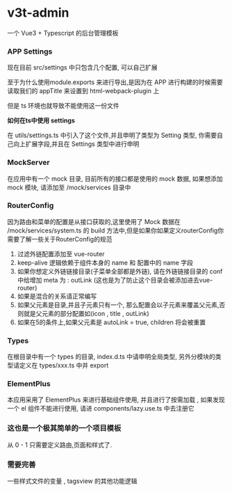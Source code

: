 # v3t-admin
一个 Vue3 + Typescript 的后台管理模板

### APP Settings 
现在目前 src/settings 中只包含几个配置, 可以自己扩展

至于为什么使用module.exports 来进行导出,是因为在 APP 进行构建的时候需要读取我们的 appTitle 来设置到 html-webpack-plugin 上 

但是 ts 环境也就导致不能使用这一份文件

**如何在ts中使用 settings**

在 utils/settings.ts 中引入了这个文件,并且申明了类型为 Setting 类型, 你需要自己向上扩展字段,并且在 Settings 类型中进行申明



### MockServer 

在应用中有一个 mock 目录, 目前所有的接口都是使用的 mock 数据, 如果想添加mock 模块,  请添加至 /mock/services 目录中


### RouterConfig

因为路由和菜单的配置是从接口获取的,这里使用了 Mock 数据在 /mock/services/system.ts 的 build 方法中,但是如果你如果定义routerConfig你需要了解一些关于RouterConfig的规范
1. 过滤外链配置添加至 vue-router 
2. keep-alive 逻辑依赖于组件本身的 name 和 配置中的 name 字段 
3. 如果你想定义外链链接目录(子菜单全部都是外链), 请在外链链接目录的 conf 中给增加 meta 为 : outLink (这也是为了防止这个目录会被添加进去vue-router)
4. 如果是混合的关系请正常编写
5. 如果父元素是目录,并且子元素只有一个, 那么配置会以子元素来覆盖父元素,否则就是父元素的部分配置如(icon , title , outLink)
6. 如果在5的条件上,如果父元素是 autoLink = true, children 将会被重置

### Types
在根目录中有一个 types 的目录, index.d.ts 中请申明全局类型, 另外分模块的类型请定义在 types/xxx.ts 中并 export 


### ElementPlus 

本应用采用了 ElementPlus 来进行基础组件使用, 并且进行了按需加载 , 如果发现一个 el 组件不能进行使用, 请进 components/lazy.use.ts 中去注册它 

### 这也是一个极其简单的一个项目模板

从 0 - 1 只需要定义路由,页面和样式了. 

### 需要完善 

一些样式文件的变量 , tagsview 的其他功能逻辑 
